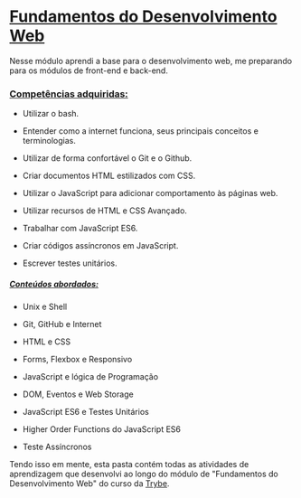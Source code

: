 # <u>Fundamentos do Desenvolvimento Web</u>

Nesse módulo aprendi a base para o desenvolvimento web, me preparando para os módulos de front-end e back-end.



### **<u>Competências adquiridas:</u>**

- Utilizar o bash.

- Entender como a internet funciona, seus principais conceitos e terminologias.

- Utilizar de forma confortável o Git e o Github.

- Criar documentos HTML estilizados com CSS.

- Utilizar o JavaScript para adicionar comportamento às páginas web.

- Utilizar recursos de HTML e CSS Avançado.

- Trabalhar com JavaScript ES6.

- Criar códigos assíncronos em JavaScript.

- Escrever testes unitários.

  

##### **<u>Conteúdos abordados:</u>**

- Unix e Shell

- Git, GitHub e Internet

- HTML e CSS

- Forms, Flexbox e Responsivo

- JavaScript e lógica de Programação

- DOM, Eventos e Web Storage

- JavaScript ES6 e Testes Unitários

- Higher Order Functions do JavaScript ES6

- Teste Assíncronos

  

Tendo isso em mente, esta pasta contém todas as atividades de aprendizagem que desenvolvi ao longo do módulo de "Fundamentos do Desenvolvimento Web" do curso da [Trybe](https://www.betrybe.com/).